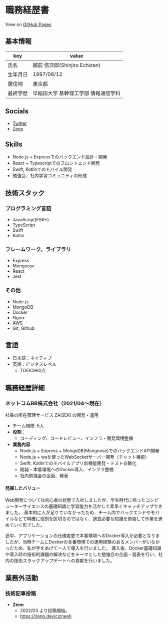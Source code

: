 # 職務経歴書

View on [GitHub Pages](https://cizneeh.github.io/resume/)

## 基本情報

|key|value|
|---|---|
|氏名|越前 信次郎(Shinjiro Echizen)|
|生年月日|1997/08/12|
|居住地|東京都|
|最終学歴|早稲田大学 基幹理工学部 情報通信学科|

## Socials
- [Twitter](https://twitter.com/cizneeh)
- [Zenn](https://zenn.dev/cizneeh)

## Skills

- Node.js + Expressでのバックエンド設計・開発
- React + Typescriptでのフロントエンド開発
- Swift, Kotlinでのモバイル開発
- 勉強会、社内学習コミュニティの形成

## 技術スタック

### プログラミング言語
- JavaScript(ES6+)
- TypeScript
- Swift
- Kotlin

### フレームワーク、ライブラリ
- Express
- Mongoose
- React
- Jest

### その他
- Node.js
- MongoDB
- Docker
- Nginx
- AWS
- Git, Github

## 言語
- 日本語：ネイティブ
- 英語：ビジネスレベル
  - TOEIC960点 

## 職務経歴詳細

### ネットコムBB株式会社（2021/04〜現在）
社員の所在管理サービス ZAiSEKI の開発・運用 
- チーム規模: 5人
- **役割**：
  - コーディング、コードレビュー、インフラ・開発環境整備
- **業務内容**
  - Node.js + Express + MongoDB(Mongoose)でのバックエンドAPI開発
  - Node.js + wsを使ったWebSocketサーバー開発（チャット機能）
  - Swift, Kotlinでのモバイルアプリ新機能開発・テスト自動化
  - 開発・本番環境へのDocker導入、インフラ整備
  - 社内勉強会の企画、発表
#### 発揮したバリュー
Web開発については初心者の状態で入社しましたが、学生時代に培ったコンピューターサイエンスの基礎知識と学習能力を活かして素早くキャッチアップできました。
基本的に人が足りていなかったため、チーム内でバックエンドやモバイルなどで明確に役割を区切るのではなく、適宜必要な知識を勉強して作業を進めていく形でした。

途中、アプリケーションの仕様変更で本番環境へのDocker導入が必要となりましたが、当時チームにDockerの本番環境での運用経験のあるメンバーがいなかったため、私が手をあげて一人で導入を行いました。
導入後、Docker基礎知識や導入時の技術的課題の解決などをテーマとした勉強会の企画・発表を行い、社内の技術スタックアップデートへの貢献を行いました。

## 業務外活動

### 技術記事投稿
- **Zenn**
  - 2022/03 より投稿開始。
  - https://zenn.dev/cizneeh
